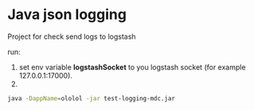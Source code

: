 # Java json logging

Project for check send logs to logstash

run:

1. set env variable __logstashSocket__ to you logstash socket (for example 127.0.0.1:17000).
2. 
```bash
java -DappName=ololol -jar test-logging-mdc.jar
```
